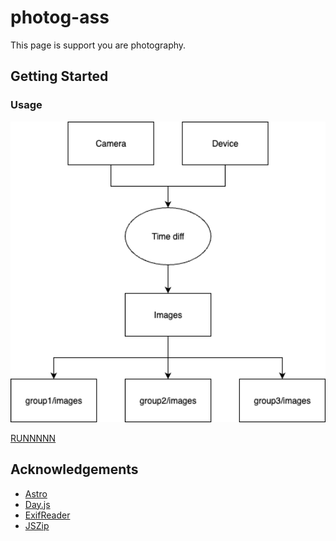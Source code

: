 # photog-ass

This page is support you are photography.

## Getting Started

### Usage


<img src="/public/example.png" width="512" alt="example" />


[RUNNNNN](https://shinich39.github.io/photog-ass/)

## Acknowledgements

- [Astro](https://astro.build/)
- [Day.js](https://day.js.org/)
- [ExifReader](https://github.com/mattiasw/ExifReader)
- [JSZip](https://stuk.github.io/jszip/)